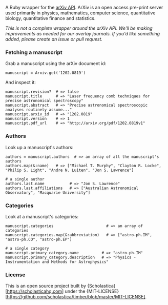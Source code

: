 A Ruby wrapper for the [arXiv API](http://arxiv.org/help/api/index). ArXiv is an open access pre-print server used primarily in physics, mathematics, computer science, quantitative biology, quantitative finance and statistics.

_This is not a complete wrapper around the arXiv API. We'll be making improvements as needed for our overlay journals. If you'd like something added, please create an issue or pull request._

### Fetching a manuscript
Grab a manuscript using the arXiv document id:

    manuscript = Arxiv.get('1202.0819')

And inspect it:

    manuscript.revision?  # => false
    manuscript.title      # => "Laser frequency comb techniques for precise astronomical spectroscopy"
    manuscript.abstract   # => "Precise astronomical spectroscopic analyses routinely assume..."
    manuscript.arxiv_id   # => "1202.0819"
    manuscript.version    # => 1
    manuscript.pdf_url    # => "http://arxiv.org/pdf/1202.0819v1"

### Authors
Look up a manuscript's authors:

    authors = manuscript.authors  # => an array of all the manuscript's authors
    authors.map(&:name)   # => ["Michael T. Murphy", "Clayton R. Locke", "Philip S. Light", "Andre N. Luiten", "Jon S. Lawrence"]

    # a single author
    authors.last.name           # => "Jon S. Lawrence"
    authors.last.affiliations   # => ["Australian Astronomical Observatory", "Macquarie University"]

### Categories
Look at a manuscript's categories:

    manuscript.categories                       # => an array of categories
    manuscript.categories.map(&:abbreviation)   # => ["astro-ph.IM", "astro-ph.CO", "astro-ph.EP"]

    # a single category
    manuscript.primary_category.name          # => "astro-ph.IM"
    manuscript.primary_category.description   # => "Physics - Instrumentation and Methods for Astrophysics"

### License
This is an open source project built by {Scholastica}[https://scholasticahq.com] under the {MIT-LICENSE}[https://github.com/scholastica/timber/blob/master/MIT-LICENSE].
